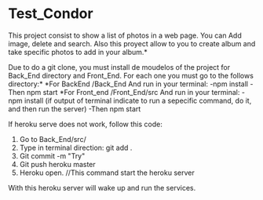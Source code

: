 # Test_Condor 

This project consist to show a list of photos in a web page. You can Add image, delete and search. Also this proyect allow to you to create
album and take specific photos to add in your album.*


Due to do a git clone, you must install de moudelos of the project for Back_End directory and Front_End. For each one you must go to the
follows directory:*
*For BackEnd
  /Back_End
  And run in your terminal:
    -npm install
    -Then npm start
*For Front_end
  /Front_End/src
  And run in your terminal:
   -npm install (if output of terminal indicate to run a sepecific command, do it, and then run the server)
   -Then npm start
   
   
If heroku serve does not work, follow this code:

1. Go to Back_End/src/
2. Type in terminal direction: git add .
3. Git commit -m "Try"
4. Git push heroku master
5. Heroku open. //This command start the heroku server

With this heroku server will wake up and run the services. 
